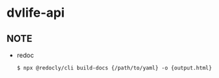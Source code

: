 # dvlife-api

## NOTE

- redoc
  ```
  $ npx @redocly/cli build-docs {/path/to/yaml} -o {output.html}
  ```
